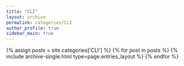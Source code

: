 ```yaml
---
title: "CLI"
layout: archive
permalink: categories/CLI
author_profile: true
sidebar_main: true
---
```


{% assign posts = site.categories['CLI'] %}
{% for post in posts %} {% include archive-single.html type=page.entries_layout %} {% endfor %}
